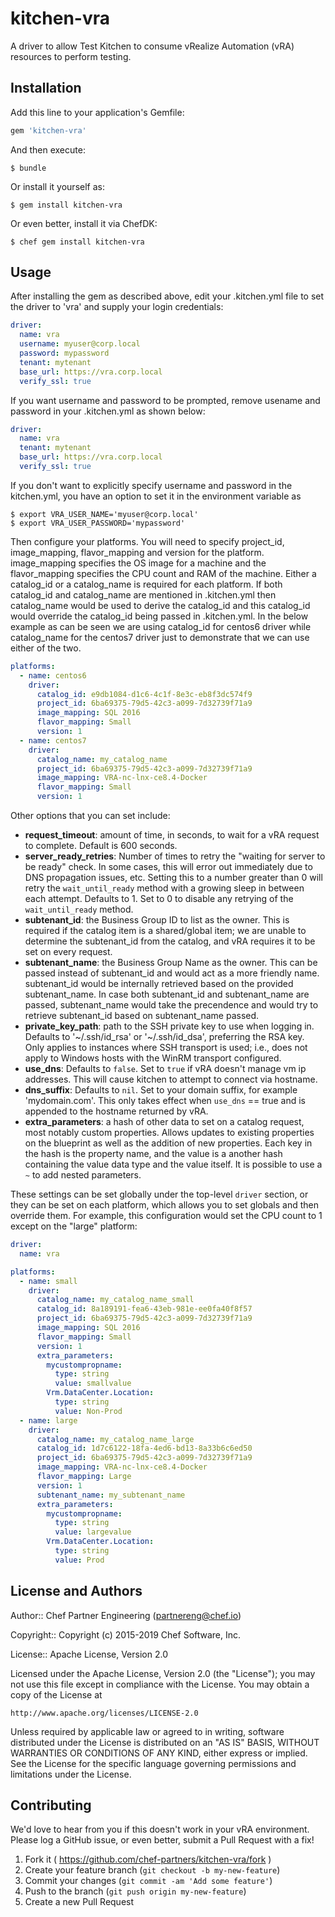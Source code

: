 # kitchen-vra

A driver to allow Test Kitchen to consume vRealize Automation (vRA) resources to perform testing.

## Installation

Add this line to your application's Gemfile:

```ruby
gem 'kitchen-vra'
```

And then execute:

    $ bundle

Or install it yourself as:

    $ gem install kitchen-vra

Or even better, install it via ChefDK:

    $ chef gem install kitchen-vra

## Usage

After installing the gem as described above, edit your .kitchen.yml file to set the driver to 'vra' and supply your login credentials:

```yaml
driver:
  name: vra
  username: myuser@corp.local
  password: mypassword
  tenant: mytenant
  base_url: https://vra.corp.local
  verify_ssl: true
```

If you want username and password to be prompted, remove usename and password in your .kitchen.yml as shown below:

```yaml
driver:
  name: vra
  tenant: mytenant
  base_url: https://vra.corp.local
  verify_ssl: true
```
If you don't want to explicitly specify username and password in the kitchen.yml, you have an option to set it in the environment variable as 

    $ export VRA_USER_NAME='myuser@corp.local'
    $ export VRA_USER_PASSWORD='mypassword'

Then configure your platforms. You will need to specify project_id, image_mapping, flavor_mapping and version for the platform. image_mapping specifies the OS image for a machine and the flavor_mapping specifies the CPU count and RAM of the machine. Either a catalog_id or a catalog_name is required for each platform. If both catalog_id and catalog_name are mentioned in .kitchen.yml then catalog_name would be used to derive the catalog_id and this catalog_id would override the catalog_id being passed in .kitchen.yml. In the below example as can be seen we are using catalog_id for centos6 driver while catalog_name for the centos7 driver just to demonstrate that we can use either of the two.


```yaml
platforms:
  - name: centos6
    driver:
      catalog_id: e9db1084-d1c6-4c1f-8e3c-eb8f3dc574f9
      project_id: 6ba69375-79d5-42c3-a099-7d32739f71a9
      image_mapping: SQL 2016
      flavor_mapping: Small
      version: 1
  - name: centos7
    driver:
      catalog_name: my_catalog_name
      project_id: 6ba69375-79d5-42c3-a099-7d32739f71a9
      image_mapping: VRA-nc-lnx-ce8.4-Docker
      flavor_mapping: Small
      version: 1
```



Other options that you can set include:

 * **request_timeout**: amount of time, in seconds, to wait for a vRA request to complete. Default is 600 seconds.
 * **server_ready_retries**: Number of times to retry the "waiting for server to be ready" check. In some cases, this will error out immediately due to DNS propagation issues, etc. Setting this to a number greater than 0 will retry the `wait_until_ready` method with a growing sleep in between each attempt. Defaults to 1. Set to 0 to disable any retrying of the `wait_until_ready` method.
 * **subtenant_id**: the Business Group ID to list as the owner. This is required if the catalog item is a shared/global item; we are unable to determine the subtenant_id from the catalog, and vRA requires it to be set on every request.
 * **subtenant_name**: the Business Group Name as the owner. This can be passed instead of subtenant_id and would act as a more friendly name. subtenant_id would be internally retrieved based on the provided subtenant_name. In case both subtenant_id and subtenant_name are passed, subtenant_name would take the precendence and would try to retrieve subtenant_id based on subtenant_name passed.
 * **private_key_path**: path to the SSH private key to use when logging in. Defaults to '~/.ssh/id_rsa' or '~/.ssh/id_dsa', preferring the RSA key. Only applies to instances where SSH transport is used; i.e., does not apply to Windows hosts with the WinRM transport configured.
 * **use_dns**: Defaults to `false`.  Set to `true` if vRA doesn't manage vm ip addresses.  This will cause kitchen to attempt to connect via hostname.
 * **dns_suffix**: Defaults to `nil`.  Set to your domain suffix, for example 'mydomain.com'.  This only takes effect when `use_dns` == true and is appended to the hostname returned by vRA.
 * **extra_parameters**: a hash of other data to set on a catalog request, most notably custom properties. Allows updates to existing properties on the blueprint as well as the addition of new properties. Each key in the hash is the property name, and the value is a another hash containing the value data type and the value itself. It is possible to use a `~` to add nested parameters.

These settings can be set globally under the top-level `driver` section, or they can be set on each platform, which allows you to set globals and then override them. For example, this configuration would set the CPU count to 1 except on the "large" platform:

```yaml
driver:
  name: vra

platforms:
  - name: small
    driver:
      catalog_name: my_catalog_name_small
      catalog_id: 8a189191-fea6-43eb-981e-ee0fa40f8f57
      project_id: 6ba69375-79d5-42c3-a099-7d32739f71a9
      image_mapping: SQL 2016
      flavor_mapping: Small
      version: 1
      extra_parameters:
        mycustompropname:
          type: string
          value: smallvalue
        Vrm.DataCenter.Location:
          type: string
          value: Non-Prod
  - name: large
    driver:
      catalog_name: my_catalog_name_large
      catalog_id: 1d7c6122-18fa-4ed6-bd13-8a33b6c6ed50
      project_id: 6ba69375-79d5-42c3-a099-7d32739f71a9
      image_mapping: VRA-nc-lnx-ce8.4-Docker
      flavor_mapping: Large
      version: 1
      subtenant_name: my_subtenant_name
      extra_parameters:
        mycustompropname:
          type: string
          value: largevalue
        Vrm.DataCenter.Location:
          type: string
          value: Prod
```

## License and Authors

Author:: Chef Partner Engineering (<partnereng@chef.io>)

Copyright:: Copyright (c) 2015-2019 Chef Software, Inc.

License:: Apache License, Version 2.0

Licensed under the Apache License, Version 2.0 (the "License"); you may not use
this file except in compliance with the License. You may obtain a copy of the License at

```
http://www.apache.org/licenses/LICENSE-2.0
```

Unless required by applicable law or agreed to in writing, software distributed under the
License is distributed on an "AS IS" BASIS, WITHOUT WARRANTIES OR CONDITIONS OF ANY KIND,
either express or implied. See the License for the specific language governing permissions
and limitations under the License.

## Contributing

We'd love to hear from you if this doesn't work in your vRA environment. Please log a GitHub issue, or even better, submit a Pull Request with a fix!

1. Fork it ( https://github.com/chef-partners/kitchen-vra/fork )
2. Create your feature branch (`git checkout -b my-new-feature`)
3. Commit your changes (`git commit -am 'Add some feature'`)
4. Push to the branch (`git push origin my-new-feature`)
5. Create a new Pull Request

